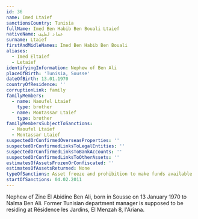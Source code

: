 ```yaml
---
id: 36
name: Imed Ltaief
sanctionsCountry: Tunisia
fullName: Imed Ben Habib Ben Bouali Ltaief
nativeName: عماد لطيف
surname: Ltaief
firstAndMidleNames: Imed Ben Habib Ben Bouali
aliases:
  - Imed Eltaief
  - Letaief
identifyingInformation: Nephew of Ben Ali
placeOfBirth: 'Tunisia, Sousse'
dateOfBirth: 13.01.1970
countryOfResidence: ''
corruptionLink: family
familyMembers:
  - name: Naoufel Ltaief
    type: brother
  - name: Montassar Ltaief
    type: brother
familyMembersSubjectToSanctions:
  - Naoufel Ltaief
  - Montassar Ltaief
suspectedOrConfirmedOverseasProperties: ''
suspectedOrConfirmedLinksToLegalEntities: ''
suspectedOrConfirmedLinksToBankAccounts: ''
suspectedOrConfirmedLinksToOtherAssets: ''
estimatesOfAssetsFrozenOrConfiscated: ''
estimatesOfAssetsReturned: None
typeOfSanctions: Asset freeze and prohibition to make funds available
startOfSanctions: 04.02.2011
---
```

Nephew of Zine El Abidine Ben Ali, born in Sousse on 13 January 1970 to Naïma 
Ben Ali. Former Tunisian department manager is supposed to be residing at 
Résidence les Jardins, El Menzah 8, l'Ariana.
